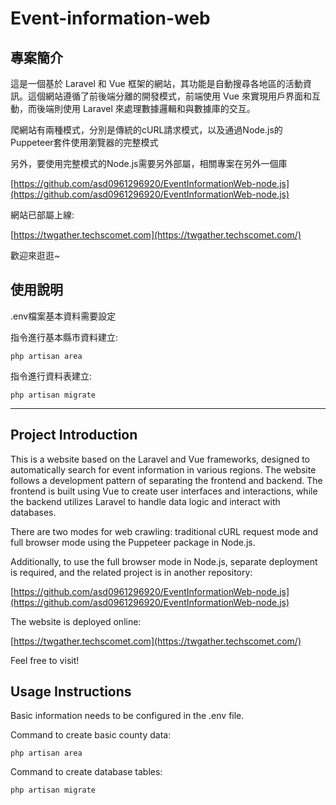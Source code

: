 # Event-information-web

## 專案簡介

這是一個基於 Laravel 和 Vue 框架的網站，其功能是自動搜尋各地區的活動資訊。這個網站遵循了前後端分離的開發模式，前端使用 Vue 來實現用戶界面和互動，而後端則使用 Laravel 來處理數據邏輯和與數據庫的交互。

爬網站有兩種模式，分別是傳統的cURL請求模式，以及通過Node.js的Puppeteer套件使用瀏覽器的完整模式

另外，要使用完整模式的Node.js需要另外部屬，相關專案在另外一個庫

[https://github.com/asd0961296920/EventInformationWeb-node.js](https://github.com/asd0961296920/EventInformationWeb-node.js)

網站已部屬上線:

[https://twgather.techscomet.com](https://twgather.techscomet.com/)

歡迎來逛逛~

## 使用說明

.env檔案基本資料需要設定

指令進行基本縣市資料建立:

```
php artisan area 
```

指令進行資料表建立:

```
php artisan migrate 
```

***

## Project Introduction

This is a website based on the Laravel and Vue frameworks, designed to automatically search for event information in various regions. The website follows a development pattern of separating the frontend and backend. The frontend is built using Vue to create user interfaces and interactions, while the backend utilizes Laravel to handle data logic and interact with databases.

There are two modes for web crawling: traditional cURL request mode and full browser mode using the Puppeteer package in Node.js.

Additionally, to use the full browser mode in Node.js, separate deployment is required, and the related project is in another repository:

[https://github.com/asd0961296920/EventInformationWeb-node.js](https://github.com/asd0961296920/EventInformationWeb-node.js)

The website is deployed online:

[https://twgather.techscomet.com](https://twgather.techscomet.com/)

Feel free to visit!

## Usage Instructions

Basic information needs to be configured in the .env file.

Command to create basic county data:

```
php artisan area 
```

Command to create database tables:

```
php artisan migrate 
```









